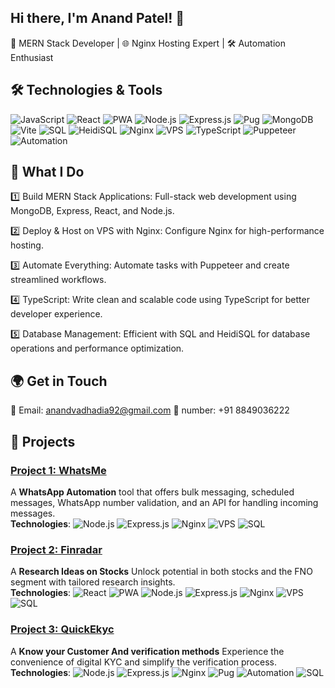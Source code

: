 ## Hi there, I'm Anand Patel! 👋

🎯 MERN Stack Developer | 🌐 Nginx Hosting Expert | 🛠️ Automation Enthusiast

## 🛠️ **Technologies & Tools**

![JavaScript](https://img.shields.io/badge/-JavaScript-F7DF1E?logo=javascript&logoColor=black&style=flat-square)
![React](https://img.shields.io/badge/-React-61DAFB?logo=react&logoColor=black&style=flat-square)
![PWA](https://img.shields.io/badge/-PWA-5A0FC8?logo=pwa&logoColor=white&style=flat-square)
![Node.js](https://img.shields.io/badge/-Node.js-339933?logo=node.js&logoColor=white&style=flat-square)
![Express.js](https://img.shields.io/badge/-Express.js-000000?logo=express&logoColor=white&style=flat-square)
![Pug](https://img.shields.io/badge/-Pug-0B9E58?logo=pug&logoColor=white&style=flat-square)
![MongoDB](https://img.shields.io/badge/-MongoDB-47A248?logo=mongodb&logoColor=white&style=flat-square)
![Vite](https://img.shields.io/badge/-Vite-646CFF?logo=vite&logoColor=white&style=flat-square)
![SQL](https://img.shields.io/badge/-SQL-4479A1?logo=MySQL&logoColor=white&style=flat-square)
![HeidiSQL](https://img.shields.io/badge/-HeidiSQL-4479A1?logo=MySQL&logoColor=white&style=flat-square)
![Nginx](https://img.shields.io/badge/-Nginx-269539?logo=nginx&logoColor=white&style=flat-square)
![VPS](https://img.shields.io/badge/-VPS-232F3E?logo=digitalocean&logoColor=white&style=flat-square)
![TypeScript](https://img.shields.io/badge/-TypeScript-3178C6?logo=typescript&logoColor=white&style=flat-square)
![Puppeteer](https://img.shields.io/badge/-Puppeteer-40B5A4?logo=puppeteer&logoColor=white&style=flat-square)
![Automation](https://img.shields.io/badge/-Automation-FF5722?logo=git&logoColor=white&style=flat-square)


## 🚀 What I Do
1️⃣ Build MERN Stack Applications: Full-stack web development using MongoDB, Express, React, and Node.js.

2️⃣ Deploy & Host on VPS with Nginx: Configure Nginx for high-performance hosting.

3️⃣ Automate Everything: Automate tasks with Puppeteer and create streamlined workflows.

4️⃣ TypeScript: Write clean and scalable code using TypeScript for better developer experience.

5️⃣ Database Management: Efficient with SQL and HeidiSQL for database operations and performance optimization.


## 🌍 Get in Touch

📧 Email: anandvadhadia92@gmail.com
📱 number: +91 8849036222


## 🚀 **Projects**

### [Project 1: WhatsMe](https://whatsme.in/)
A **WhatsApp Automation** tool that offers bulk messaging, scheduled messages, WhatsApp number validation, and an API for handling incoming messages.  
**Technologies**:
![Node.js](https://img.shields.io/badge/-Node.js-339933?logo=node.js&logoColor=white&style=flat-square)
![Express.js](https://img.shields.io/badge/-Express.js-000000?logo=express&logoColor=white&style=flat-square)
![Nginx](https://img.shields.io/badge/-Nginx-269539?logo=nginx&logoColor=white&style=flat-square)
![VPS](https://img.shields.io/badge/-VPS-232F3E?logo=digitalocean&logoColor=white&style=flat-square)
![SQL](https://img.shields.io/badge/-SQL-4479A1?logo=MySQL&logoColor=white&style=flat-square)


### [Project 2: Finradar](https://app.finradar.in/)
A **Research Ideas on Stocks** Unlock potential in both stocks and the FNO segment with tailored research insights.  
**Technologies**:
![React](https://img.shields.io/badge/-React-61DAFB?logo=react&logoColor=black&style=flat-square)
![PWA](https://img.shields.io/badge/-PWA-5A0FC8?logo=pwa&logoColor=white&style=flat-square)
![Node.js](https://img.shields.io/badge/-Node.js-339933?logo=node.js&logoColor=white&style=flat-square)
![Express.js](https://img.shields.io/badge/-Express.js-000000?logo=express&logoColor=white&style=flat-square)
![Nginx](https://img.shields.io/badge/-Nginx-269539?logo=nginx&logoColor=white&style=flat-square)
![VPS](https://img.shields.io/badge/-VPS-232F3E?logo=digitalocean&logoColor=white&style=flat-square)
![SQL](https://img.shields.io/badge/-SQL-4479A1?logo=MySQL&logoColor=white&style=flat-square)


### [Project 3: QuickEkyc](https://quickekyc.com/)
A **Know your Customer And verification methods** Experience the convenience of digital KYC and simplify the verification process.
**Technologies**:
![Node.js](https://img.shields.io/badge/-Node.js-339933?logo=node.js&logoColor=white&style=flat-square)
![Express.js](https://img.shields.io/badge/-Express.js-000000?logo=express&logoColor=white&style=flat-square)
![Nginx](https://img.shields.io/badge/-Nginx-269539?logo=nginx&logoColor=white&style=flat-square)
![Pug](https://img.shields.io/badge/-Pug-0B9E58?logo=pug&logoColor=white&style=flat-square)
![Automation](https://img.shields.io/badge/-Automation-FF5722?logo=git&logoColor=white&style=flat-square)
![SQL](https://img.shields.io/badge/-SQL-4479A1?logo=MySQL&logoColor=white&style=flat-square)
